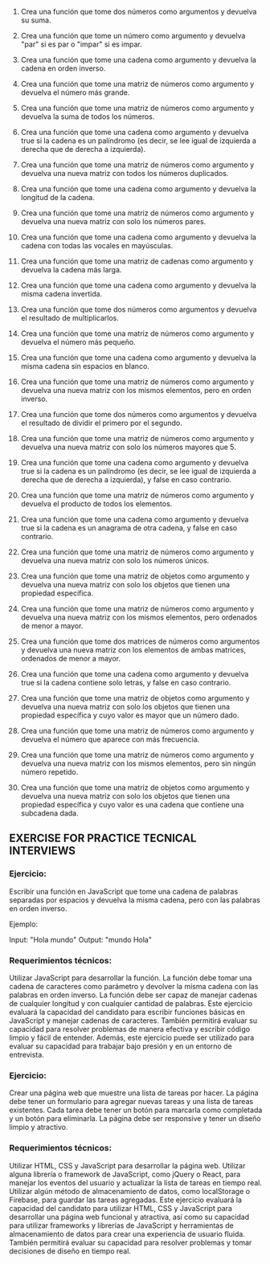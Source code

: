 1. Crea una función que tome dos números como argumentos y devuelva su suma.

2. Crea una función que tome un número como argumento y devuelva "par" si es par o "impar" si es impar.

3. Crea una función que tome una cadena como argumento y devuelva la cadena en orden inverso.

4. Crea una función que tome una matriz de números como argumento y devuelva el número más grande.

5. Crea una función que tome una matriz de números como argumento y devuelva la suma de todos los números.

6. Crea una función que tome una cadena como argumento y devuelva true si la cadena es un palíndromo (es decir, se lee igual de izquierda a derecha que de derecha a izquierda).

7. Crea una función que tome una matriz de números como argumento y devuelva una nueva matriz con todos los números duplicados.

8. Crea una función que tome una cadena como argumento y devuelva la longitud de la cadena.

9. Crea una función que tome una matriz de números como argumento y devuelva una nueva matriz con solo los números pares.

10. Crea una función que tome una cadena como argumento y devuelva la cadena con todas las vocales en mayúsculas.

11. Crea una función que tome una matriz de cadenas como argumento y devuelva la cadena más larga.

12. Crea una función que tome una cadena como argumento y devuelva la misma cadena invertida.

13. Crea una función que tome dos números como argumentos y devuelva el resultado de multiplicarlos.

14. Crea una función que tome una matriz de números como argumento y devuelva el número más pequeño.

15. Crea una función que tome una cadena como argumento y devuelva la misma cadena sin espacios en blanco.

16. Crea una función que tome una matriz de números como argumento y devuelva una nueva matriz con los mismos elementos, pero en orden inverso.

17. Crea una función que tome dos números como argumentos y devuelva el resultado de dividir el primero por el segundo.

18. Crea una función que tome una matriz de números como argumento y devuelva una nueva matriz con solo los números mayores que 5.

19. Crea una función que tome una cadena como argumento y devuelva true si la cadena es un palíndromo (es decir, se lee igual de izquierda a derecha que de derecha a izquierda), y false en caso contrario.

20. Crea una función que tome una matriz de números como argumento y devuelva el producto de todos los elementos.

21. Crea una función que tome una cadena como argumento y devuelva true si la cadena es un anagrama de otra cadena, y false en caso contrario.

22. Crea una función que tome una matriz de números como argumento y devuelva una nueva matriz con solo los números únicos.

23. Crea una función que tome una matriz de objetos como argumento y devuelva una nueva matriz con solo los objetos que tienen una propiedad específica.

24. Crea una función que tome una matriz de números como argumento y devuelva una nueva matriz con los mismos elementos, pero ordenados de menor a mayor.

25. Crea una función que tome dos matrices de números como argumentos y devuelva una nueva matriz con los elementos de ambas matrices, ordenados de menor a mayor.

26. Crea una función que tome una cadena como argumento y devuelva true si la cadena contiene solo letras, y false en caso contrario.

27. Crea una función que tome una matriz de objetos como argumento y devuelva una nueva matriz con solo los objetos que tienen una propiedad específica y cuyo valor es mayor que un número dado.

28. Crea una función que tome una matriz de números como argumento y devuelva el número que aparece con más frecuencia.

29. Crea una función que tome una matriz de números como argumento y devuelva una nueva matriz con los mismos elementos, pero sin ningún número repetido.

30. Crea una función que tome una matriz de objetos como argumento y devuelva una nueva matriz con solo los objetos que tienen una propiedad específica y cuyo valor es una cadena que contiene una subcadena dada.


## EXERCISE FOR PRACTICE TECNICAL INTERVIEWS

### Ejercicio:

Escribir una función en JavaScript que tome una cadena de palabras separadas por espacios y devuelva la misma cadena, pero con las palabras en orden inverso.

Ejemplo:

Input: "Hola mundo"
Output: "mundo Hola"

### Requerimientos técnicos:

Utilizar JavaScript para desarrollar la función.
La función debe tomar una cadena de caracteres como parámetro y devolver la misma cadena con las palabras en orden inverso.
La función debe ser capaz de manejar cadenas de cualquier longitud y con cualquier cantidad de palabras.
Este ejercicio evaluará la capacidad del candidato para escribir funciones básicas en JavaScript y manejar cadenas de caracteres. También permitirá evaluar su capacidad para resolver problemas de manera efectiva y escribir código limpio y fácil de entender. Además, este ejercicio puede ser utilizado para evaluar su capacidad para trabajar bajo presión y en un entorno de entrevista.









### Ejercicio:

Crear una página web que muestre una lista de tareas por hacer. La página debe tener un formulario para agregar nuevas tareas y una lista de tareas existentes. Cada tarea debe tener un botón para marcarla como completada y un botón para eliminarla. La página debe ser responsive y tener un diseño limpio y atractivo.

### Requerimientos técnicos:

Utilizar HTML, CSS y JavaScript para desarrollar la página web.
Utilizar alguna librería o framework de JavaScript, como jQuery o React, para manejar los eventos del usuario y actualizar la lista de tareas en tiempo real.
Utilizar algún método de almacenamiento de datos, como localStorage o Firebase, para guardar las tareas agregadas.
Este ejercicio evaluará la capacidad del candidato para utilizar HTML, CSS y JavaScript para desarrollar una página web funcional y atractiva, así como su capacidad para utilizar frameworks y librerías de JavaScript y herramientas de almacenamiento de datos para crear una experiencia de usuario fluida. También permitirá evaluar su capacidad para resolver problemas y tomar decisiones de diseño en tiempo real.